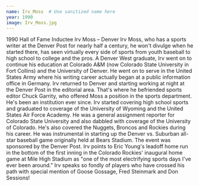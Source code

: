 ```yaml
---
name: Irv_Moss  # Use sanitized name here
year: 1990
image: Irv_Moss.jpg
---
```


1990 Hall of Fame Inductee Irv Moss – Denver
Irv Moss, who has a sports writer at the Denver Post for nearly half a century, he won't divulge when he
started there, has seen virtually every side of sports from youth baseball to high school to college and
the pros.
A Denver West graduate, Irv went on to continue his education at Colorado A&M (now Colorado State
University in Fort Collins) and the University of Denver. He went on to serve in the United States Army
where his writing career actually began at a public information office in Germany.
Irv returned to Denver and starting working at night at the Denver Post in the editorial area. That's
where he befriended sports editor Chuck Garrity, who offered Moss a position in the sports department.
He's been an institution ever since.
Irv started covering high school sports and graduated to coverage of the University of Wyoming and the
United States Air Force Academy. He was a general assignment reporter for Colorado State University
and also dabbled with coverage of the University of Colorado. He's also covered the Nuggets, Broncos
and Rockies during his career.
He was instrumental in starting up the Denver vs. Suburban all-star baseball game originally held at
Bears Stadium. The event was sponsored by the Denver Post.
Irv points to Eric Young's leadoff home run in the bottom of the first inning in the Colorado Rockies'
inaugural home game at Mile High Stadium as "one of the most electrifying sports days I've ever been
around." Irv speaks so fondly of players who have crossed his path with special mention of Goose
Gossage, Fred Steinmark and Don Sessions!